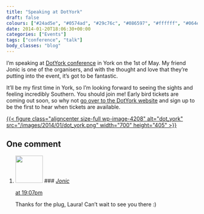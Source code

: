 ```yaml
---
title: "Speaking at DotYork"
draft: false
colours: ["#24ad5e", "#0574ad", "#29c76c", "#086597", "#ffffff", "#064e74", "#3dafe9"]
date: 2014-01-20T18:06:30+00:00
categories: ["Events"]
tags: ["conference", "talk"]
body_classes: "blog"
---
```


I’m speaking at [DotYork conference](http://dotyork.com) in York on the 1st of May. My friend Jonic is one of the organisers, and with the thought and love that they’re putting into the event, it’s got to be fantastic.

It’ll be my first time in York, so I’m looking forward to seeing the sights and feeling incredibly Southern. You should join me! Early bird tickets are coming out soon, so why not [go over to the DotYork website](http://dotyork.com) and sign up to be the first to hear when tickets are available.

[{{< figure class="aligncenter size-full wp-image-4208" alt="dot_york" src="/images/2014/01/dot_york.png" width="700" height="405" >}}](http://dotyork.com)

## One comment

<ol class="commentlist">
	<li class="comment even thread-even depth-1" id="li-comment-8994">
			<div class="comment-author vcard">
			<img alt='' src='https://secure.gravatar.com/avatar/576951f66442b28f0dded221a59af51c?s=72&amp;d=mm&amp;r=g' srcset='https://secure.gravatar.com/avatar/576951f66442b28f0dded221a59af51c?s=144&amp;d=mm&amp;r=g 2x' class='avatar avatar-72 photo' height='72' width='72' />
### <cite class="fn"><a href='http://dotyork.com' rel='external nofollow' class='url'>Jonic</a></cite>
		</div>
		<aside class="comment-meta commentmetadata"><p><a href="#comment-8994"><time datetime="2014-01-27T19:07:34+00:00" pubdate class="published">
		 at <span class="hours">19:07pm</span></time></a></p>
	</aside>
	<div class="comment-entry">
		Thanks for the plug, Laura! Can’t wait to see you there :)
	</div>
</li>
</ol>
